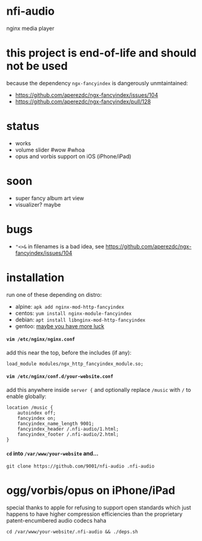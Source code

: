 # nfi-audio
nginx media player


# this project is end-of-life and should not be used
because the dependency `ngx-fancyindex` is dangerously unmtaintained:
* https://github.com/aperezdc/ngx-fancyindex/issues/104
* https://github.com/aperezdc/ngx-fancyindex/pull/128


# status
* works
* volume slider #wow #whoa
* opus and vorbis support on iOS (iPhone/iPad)


# soon
* super fancy album art view
* visualizer? maybe


# bugs
* `"<>&` in filenames is a bad idea, see https://github.com/aperezdc/ngx-fancyindex/issues/104


# installation
run one of these depending on distro:
* alpine: `apk add nginx-mod-http-fancyindex`
* centos: `yum install nginx-module-fancyindex`
* debian: `apt install libnginx-mod-http-fancyindex`
* gentoo: [maybe you have more luck](https://ocv.me/stuff/gentoops.png)


#### `vim /etc/nginx/nginx.conf`
add this near the top, before the includes (if any):
```
load_module modules/ngx_http_fancyindex_module.so;
```


#### `vim /etc/nginx/conf.d/your-website.conf`
add this anywhere inside `server {` and optionally
replace `/music` with `/` to enable globally:

```
location /music {
	autoindex off;
	fancyindex on;
	fancyindex_name_length 9001;
	fancyindex_header /.nfi-audio/1.html;
	fancyindex_footer /.nfi-audio/2.html;
}
```


#### `cd` into `/var/www/your-website` and...
```
git clone https://github.com/9001/nfi-audio .nfi-audio
```


# ogg/vorbis/opus on iPhone/iPad

special thanks to apple for refusing to support open standards which just happens to have higher compression efficiencies than the proprietary patent-encumbered audio codecs haha

```
cd /var/www/your-website/.nfi-audio && ./deps.sh
```
